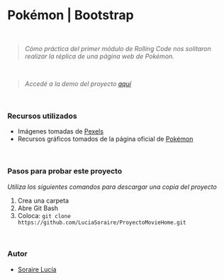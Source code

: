 # Pokémon | Bootstrap

<br>

>*Cómo práctica del primer módulo de Rolling Code nos solitaron realizar la réplica de una página web de Pokémon.*

<br>

> *Accedé a la demo del proyecto [aquí](https://proyectopokemonluciasoraire.netlify.app/)*
> 

<br>

### Recursos utilizados
- Imágenes tomadas de [Pexels](https://www.pexels.com/es-es/buscar/pokemon/)
- Recursos gráficos tomados de la página oficial de [Pokémon](https://www.pokemon.com/el/pokedex/)

<br>

### Pasos para probar este proyecto
*Utiliza los siguientes comandos para descargar una copia del proyecto*
1. Crea una carpeta
1. Abre Git Bash
1. Coloca:  `git clone https://github.com/LuciaSoraire/ProyectoMovieHome.git`

<br>

### Autor
- [Soraire Lucía](https://github.com/luciasoraire)
